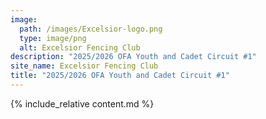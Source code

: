 ```yaml
---
image:
  path: /images/Excelsior-logo.png
  type: image/png
  alt: Excelsior Fencing Club
description: "2025/2026 OFA Youth and Cadet Circuit #1"
site_name: Excelsior Fencing Club
title: "2025/2026 OFA Youth and Cadet Circuit #1"
---
```


{% include_relative content.md %}
